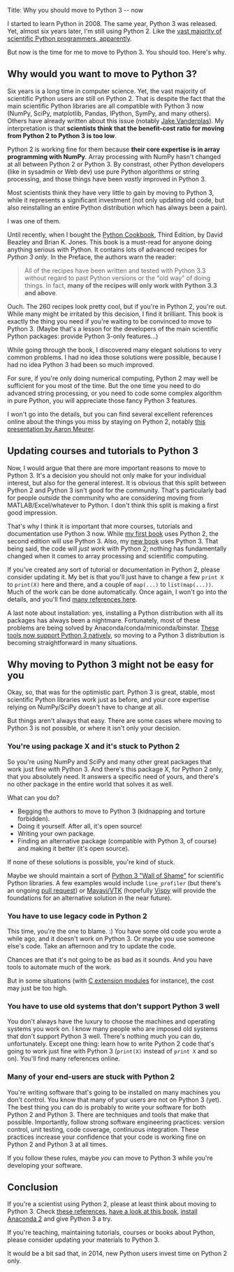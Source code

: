 Title: Why you should move to Python 3 -- now

I started to learn Python in 2008. The same year, Python 3 was released. Yet, almost six years later, I'm still using Python 2. Like the [vast majority of scientific Python programmers, apparently](http://ipython.org/usersurvey2013.html).

But now is the time for me to move to Python 3. You should too. Here's why.


## Why would you want to move to Python 3?

Six years is a long time in computer science. Yet, the vast majority of scientific Python users are still on Python 2. That is despite the fact that the main scientific Python libraries are all compatible with Python 3 now (NumPy, SciPy, matplotlib, Pandas, IPython, SymPy, and many others). Others have already written about this issue (notably [Jake Vanderplas](http://jakevdp.github.io/blog/2013/01/03/will-scientists-ever-move-to-python-3/)). My interpretation is that **scientists think that the benefit-cost ratio for moving from Python 2 to Python 3 is too low**.

Python 2 is working fine for them because **their core expertise is in array programming with NumPy**. Array processing with NumPy hasn't changed at all between Python 2 or Python 3. By constrast, other Python developers (like in sysadmin or Web dev) use pure Python algorithms or string processing, and those things have been *vastly* improved in Python 3.

Most scientists think they have very little to gain by moving to Python 3, while it represents a significant investment (not only updating old code, but also reinstalling an entire Python distribution which has always been a pain).

I was one of them.

Until recently, when I bought the [Python Cookbook](http://shop.oreilly.com/product/0636920027072.do), Third Edition, by David Beazley and Brian K. Jones. This book is a must-read for anyone doing anything serious with Python. It contains lots of advanced recipes for *Python 3 only*. In the Preface, the authors warn the reader:

> All of the recipes have been written and tested with Python 3.3 without regard to past Python versions or the "old way" of doing things. In fact, **many of the recipes will only work with Python 3.3 and above**.

Ouch. The 260 recipes look pretty cool, but if you're in Python 2, you're out. While many might be irritated by this decision, I find it brilliant. This book is exactly the thing you need if you're waiting to be convinced to move to Python 3. (Maybe that's a lesson for the developers of the main scientific Python packages: provide Python 3-only features...)

While going through the book, I discovered many elegant solutions to very common problems. I had no idea those solutions were possible, because I had no idea Python 3 had been so much improved.

For sure, if you're only doing numerical computing, Python 2 may well be sufficient for you most of the time. But the one time you need to do advanced string processing, or you need to code some complex algorithm in pure Python, you will appreciate those fancy Python 3 features.

I won't go into the details, but you can find several excellent references online about the things you miss by staying on Python 2, notably [this presentation by Aaron Meurer](http://asmeurer.github.io/python3-presentation/slides.html).


## Updating courses and tutorials to Python 3

Now, I would argue that there are more important reasons to move to Python 3. It's a decision you should not only make for your individual interest, but also for the general interest. It is obvious that this split between Python 2 and Python 3 isn't good for the community. That's particularly bad for people *outside* the community who are considering moving from MATLAB/Excel/whatever to Python. I don't think this split is making a first good impression.

That's why I think it is important that more courses, tutorials and documentation use Python 3 now. While [my first book](http://ipython.rossant.net) uses Python 2, the second edition will use Python 3. Also, my [new book](http://ipython-books.github.io) uses Python 3. That being said, the code will *just work* with Python 2; nothing has fundamentally changed when it comes to array processing and scientific computing.

If you've created any sort of tutorial or documentation in Python 2, please consider updating it. My bet is that you'll just have to change a few `print X` to `print(X)` here and there, and a couple of `map(...)` to `list(map(...))`. Much of the work can be done automatically. Once again, I won't go into the details, and you'll find [many references here](https://github.com/ipython-books/cookbook-code/blob/master/references/chapter02_best_practices.md#python-2python-3).

A last note about installation: yes, installing a Python distribution with all its packages has always been a nightmare. Fortunately, most of these problems are being solved by Anaconda/conda/miniconda/binstar. [These tools now support Python 3 natively](http://continuum.io/blog/anaconda-2-released), so moving to a Python 3 distribution is becoming straightforward in many situations.


## Why moving to Python 3 might not be easy for you

Okay, so, that was for the optimistic part. Python 3 is great, stable, most scientific Python libraries work just as before, and your core expertise relying on NumPy/SciPy doesn't have to change at all.

But things aren't always that easy. There are some cases where moving to Python 3 is not possible, or where it isn't only your decision.


### You're using package X and it's stuck to Python 2

So you're using NumPy and SciPy and many other great packages that work just fine with Python 3. And there's this package X, for Python 2 only, that you absolutely need. It answers a specific need of yours, and there's no other package in the entire world that solves it as well.

What can you do?

* Begging the authors to move to Python 3 (kidnapping and torture forbidden).
* Doing it yourself. After all, it's open source!
* Writing your own package.
* Finding an alternative package (compatible with Python 3, of course) and making it better (it's open source).

If none of these solutions is possible, you're kind of stuck.

Maybe we should maintain a sort of [Python 3 "Wall of Shame"](https://python3wos.appspot.com/) for scientific Python libraries. A few examples would include `line_profiler` (but there's an ongoing [pull request](https://bitbucket.org/robertkern/line_profiler/pull-request/2/python-25-33-compatibility-using-a-single/)) or [Mayavi/VTK](https://github.com/enthought/mayavi/issues/84) (hopefully [Vispy](http://vispy.org) will provide the foundations for an alternative solution in the near future).


### You have to use legacy code in Python 2

This time, you're the one to blame. :) You have some old code you wrote a while ago, and it doesn't work on Python 3. Or maybe you use someone else's code. Take an afternoon and try to update the code.

Chances are that it's not going to be as bad as it sounds. And you have tools to automate much of the work.

But in some situations (with [C extension modules](http://python3porting.com/cextensions.html) for instance), the cost may just be too high.


### You have to use old systems that don't support Python 3 well

You don't always have the luxury to choose the machines and operating systems you work on. I know many people who are imposed old systems that don't support Python 3 well. There's nothing much you can do, unfortunately. Except one thing: learn how to write Python 2 code that's going to work just fine with Python 3 (`print(X)` instead of `print X` and so on). You'll find many references online.


### Many of your end-users are stuck with Python 2

You're writing software that's going to be installed on many machines you don't control. You know that many of your users are not on Python 3 (yet). The best thing you can do is probably to write your software for both Python 2 and Python 3. There are techniques and tools that make that possible. Importantly, follow strong software engineering practices: version control, unit testing, code coverage, continuous integration. These practices increase your confidence that your code is working fine on Python 2 and Python 3 at all times.

If you follow these rules, maybe *you* can move to Python 3 while you're developing your software.


## Conclusion

If you're a scientist using Python 2, please at least think about moving to Python 3. Check [these references](https://github.com/ipython-books/cookbook-code/blob/master/references/chapter02_best_practices.md#python-2python-3), [have a look at this book](http://shop.oreilly.com/product/0636920027072.do), [install Anaconda 2](http://continuum.io/blog/anaconda-2-released) and give Python 3 a try.

If you're teaching, maintaining tutorials, courses or books about Python, please consider updating your materials to Python 3.

It would be a bit sad that, in 2014, new Python users invest time on Python 2 only.


